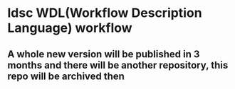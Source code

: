 # ldsc WDL(Workflow Description Language) workflow
## A whole new version will be published in 3 months and there will be another repository, this repo will be archived then
